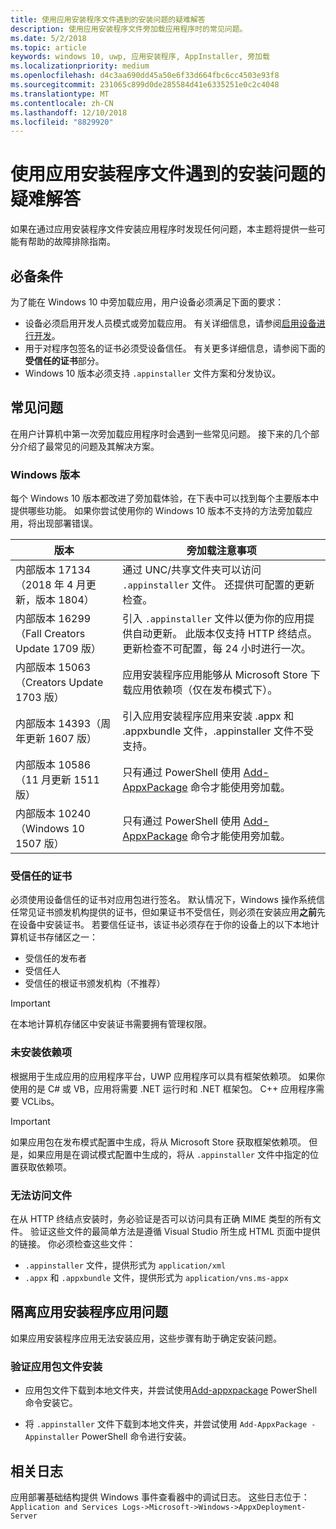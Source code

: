 ```yaml
---
title: 使用应用安装程序文件遇到的安装问题的疑难解答
description: 使用应用安装程序文件旁加载应用程序时的常见问题。
ms.date: 5/2/2018
ms.topic: article
keywords: windows 10, uwp, 应用安装程序, AppInstaller, 旁加载
ms.localizationpriority: medium
ms.openlocfilehash: d4c3aa690dd45a50e6f33d664fbc6cc4503e93f8
ms.sourcegitcommit: 231065c899d0de285584d41e6335251e0c2c4048
ms.translationtype: MT
ms.contentlocale: zh-CN
ms.lasthandoff: 12/10/2018
ms.locfileid: "8829920"
---
```

# <a name="troubleshoot-installation-issues-with-the-app-installer-file"></a>使用应用安装程序文件遇到的安装问题的疑难解答

如果在通过应用安装程序文件安装应用程序时发现任何问题，本主题将提供一些可能有帮助的故障排除指南。

## <a name="prerequisites"></a>必备条件

为了能在 Windows 10 中旁加载应用，用户设备必须满足下面的要求：

- 设备必须启用开发人员模式或旁加载应用。 有关详细信息，请参阅[启用设备进行开发](https://docs.microsoft.com/windows/uwp/get-started/enable-your-device-for-development)。
- 用于对程序包签名的证书必须受设备信任。 有关更多详细信息，请参阅下面的**受信任的证书**部分。
- Windows 10 版本必须支持 `.appinstaller` 文件方案和分发协议。

## <a name="common-issues"></a>常见问题

在用户计算机中第一次旁加载应用程序时会遇到一些常见问题。 接下来的几个部分介绍了最常见的问题及其解决方案。

### <a name="windows-version"></a>Windows 版本

每个 Windows 10 版本都改进了旁加载体验，在下表中可以找到每个主要版本中提供哪些功能。 如果你尝试使用你的 Windows 10 版本不支持的方法旁加载应用，将出现部署错误。

| 版本 | 旁加载注意事项 |
|---------|----------------|
| 内部版本 17134（2018 年 4 月更新，版本 1804）    | 通过 UNC/共享文件夹可以访问 `.appinstaller` 文件。 还提供可配置的更新检查。 |
| 内部版本 16299（Fall Creators Update 1709 版） | 引入 `.appinstaller` 文件以便为你的应用提供自动更新。 此版本仅支持 HTTP 终结点。 更新检查不可配置，每 24 小时进行一次。 |
| 内部版本 15063（Creators Update 1703 版）      | 应用安装程序应用能够从 Microsoft Store 下载应用依赖项（仅在发布模式下）。 |
| 内部版本 14393（周年更新 1607 版）   | 引入应用安装程序应用来安装 .appx 和 .appxbundle 文件，.appinstaller 文件不受支持。 |
| 内部版本 10586（11 月更新 1511 版）      | 只有通过 PowerShell 使用 [Add-AppxPackage](https://docs.microsoft.com/powershell/module/appx/add-appxpackage?view=win10-ps) 命令才能使用旁加载。 |
| 内部版本 10240（Windows 10 1507 版）           | 只有通过 PowerShell 使用 [Add-AppxPackage](https://docs.microsoft.com/powershell/module/appx/add-appxpackage?view=win10-ps) 命令才能使用旁加载。 |

### <a name="trusted-certificates"></a>受信任的证书

必须使用设备信任的证书对应用包进行签名。 默认情况下，Windows 操作系统信任常见证书颁发机构提供的证书，但如果证书不受信任，则必须在安装应用**之前**先在设备中安装证书。 若要信任证书，该证书必须存在于你的设备上的以下本地计算机证书存储区之一：

- 受信任的发布者
- 受信任人
- 受信任的根证书颁发机构（不推荐）

 >[!IMPORTANT]
 > 在本地计算机存储区中安装证书需要拥有管理权限。

### <a name="dependencies-not-installed"></a>未安装依赖项 

根据用于生成应用的应用程序平台，UWP 应用程序可以具有框架依赖项。 如果你使用的是 C# 或 VB，应用将需要 .NET 运行时和 .NET 框架包。 C++ 应用程序需要 VCLibs。

>[!IMPORTANT] 
> 如果应用包在发布模式配置中生成，将从 Microsoft Store 获取框架依赖项。 但是，如果应用是在调试模式配置中生成的，将从 `.appinstaller` 文件中指定的位置获取依赖项。

### <a name="files-not-accessible"></a>无法访问文件

在从 HTTP 终结点安装时，务必验证是否可以访问具有正确 MIME 类型的所有文件。 验证这些文件的最简单方法是遵循 Visual Studio 所生成 HTML 页面中提供的链接。 你必须检查这些文件：

- `.appinstaller` 文件，提供形式为 `application/xml`
- `.appx` 和 `.appxbundle` 文件，提供形式为 `application/vns.ms-appx`

## <a name="isolate-app-installer-app-issues"></a>隔离应用安装程序应用问题

如果应用安装程序应用无法安装应用，这些步骤有助于确定安装问题。

### <a name="verify-app-package-file-installation"></a>验证应用包文件安装

- 应用包文件下载到本地文件夹，并尝试使用[Add-appxpackage](https://docs.microsoft.com/powershell/module/appx/add-appxpackage?view=win10-ps) PowerShell 命令安装它。

- 将 `.appinstaller` 文件下载到本地文件夹，并尝试使用 `Add-AppxPackage -Appinstaller` PowerShell 命令进行安装。

## <a name="related-logs"></a>相关日志

应用部署基础结构提供 Windows 事件查看器中的调试日志。 这些日志位于： `Application and Services Logs->Microsoft->Windows->AppxDeployment-Server`



